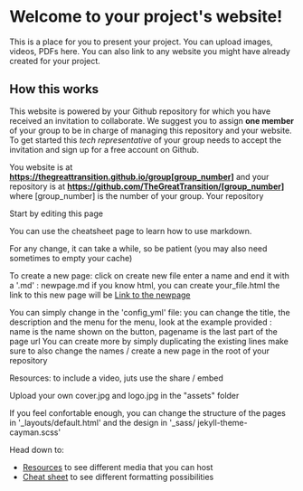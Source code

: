 # Welcome to your project's website!

This is a place for you to present your project. You can upload images, videos, PDFs here. You can also link to any website you might have already created for your project.  


## How this works


This website is powered by your Github repository for which you have received an invitation to collaborate.
We suggest you to assign **one member** of your group to be in charge of managing this repository and your website. To get started this _tech representative_ of your group needs to accept the invitation and sign up for a free account on Github.


You website is at **https://thegreattransition.github.io/group[group_number]** and your repository is at **https://github.com/TheGreatTransition/[group_number]** where [group_number] is the number of your group. Your repository 



Start by editing this page

You can use the cheatsheet page to learn how to use markdown.

For any change, it can take a while, so be patient (you may also need sometimes to empty your cache)

To create a new page:
click on create new file
enter a name and end it with a '.md' : newpage.md
if you know html, you can create your_file.html
the link to this new page will be [Link to the newpage](newpage)

You can simply change in the 'config_yml' file:
you can change the title, the description and the menu
for the menu, look at the example provided : name is the name shown on the button, pagename is the last part of the page url
You can create more by simply duplicating the existing lines
make sure to also change the names / create a new page in the root of your repository

Resources: to include a video, juts use the share / embed

Upload your own cover.jpg and logo.jpg in the "assets" folder

If you feel confortable enough, you can change the structure of the pages in '_layouts/default.html' and the design in '_sass/ 	jekyll-theme-cayman.scss'



Head down to:
*   [Resources](resources) to see different media that you can host
*   [Cheat sheet](cheatsheet) to see different formatting possibilities
